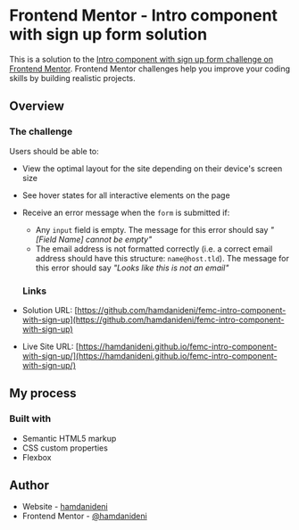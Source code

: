 # Frontend Mentor - Intro component with sign up form solution

This is a solution to the [Intro component with sign up form challenge on Frontend Mentor](https://www.frontendmentor.io/challenges/intro-component-with-signup-form-5cf91bd49edda32581d28fd1). Frontend Mentor challenges help you improve your coding skills by building realistic projects.

## Overview

### The challenge

Users should be able to:

- View the optimal layout for the site depending on their device's screen size
- See hover states for all interactive elements on the page
- Receive an error message when the `form` is submitted if:

  - Any `input` field is empty. The message for this error should say _"[Field Name] cannot be empty"_
  - The email address is not formatted correctly (i.e. a correct email address should have this structure: `name@host.tld`). The message for this error should say _"Looks like this is not an email"_

  ### Links

- Solution URL: [https://github.com/hamdanideni/femc-intro-component-with-sign-up](https://github.com/hamdanideni/femc-intro-component-with-sign-up)
- Live Site URL: [https://hamdanideni.github.io/femc-intro-component-with-sign-up/](https://hamdanideni.github.io/femc-intro-component-with-sign-up/)

## My process

### Built with

- Semantic HTML5 markup
- CSS custom properties
- Flexbox

## Author

- Website - [hamdanideni](https://hamdanideni.github.io/)
- Frontend Mentor - [@hamdanideni](https://www.frontendmentor.io/profile/hamdanideni)
